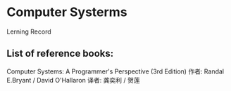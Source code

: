# Computer Systerms
Lerning Record

## List of reference books:
Computer Systems: A Programmer's Perspective (3rd Edition) 
作者: Randal E.Bryant / David O'Hallaron 
译者: 龚奕利 / 贺莲
